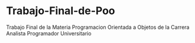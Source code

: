 # Trabajo-Final-de-Poo
Trabajo Final de la Materia Programacion Orientada a Objetos de la Carrera Analista Programador Universitario
